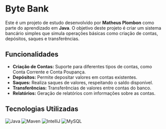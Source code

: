 # Byte Bank

Este é um projeto de estudo desenvolvido por **Matheus Plombon** como parte do aprendizado em **Java**. O objetivo deste projeto é criar um sistema bancário simples que simula operações básicas como criação de contas, depósitos, saques e transferências.

## Funcionalidades

- **Criação de Contas:** Suporte para diferentes tipos de contas, como Conta Corrente e Conta Poupança.
- **Depósitos:** Permite depositar valores em contas existentes.
- **Saques:** Realiza saques de valores, respeitando o saldo disponível.
- **Transferências:** Transferências de valores entre contas do banco.
- **Relatórios:** Geração de relatórios com informações sobre as contas.

## Tecnologias Utilizadas

![Java](https://img.shields.io/badge/Java-ED8B00?style=for-the-badge&logo=java&logoColor=white)
![Maven](https://img.shields.io/badge/Maven-C71A36?style=for-the-badge&logo=apachemaven&logoColor=white)
![IntelliJ](https://img.shields.io/badge/IntelliJ%20IDEA-000000?style=for-the-badge&logo=intellijidea&logoColor=white)
![MySQL](https://img.shields.io/badge/MySQL-4479A1?style=for-the-badge&logo=mysql&logoColor=white)
